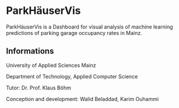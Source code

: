 # ParkHäuserVis

ParkHäuserVis is a Dashboard for visual analysis of machine learning predictions of parking garage occupancy rates in Mainz.

## Informations

University of Applied Sciences Mainz

Department of Technology, Applied Computer Science

Tutor: Dr. Prof. Klaus Böhm

Conception and development: Walid Beladdad, Karim Ouhammi
